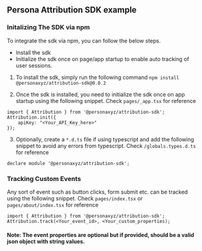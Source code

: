 ## Persona Attribution SDK example

### Initalizing The SDK via npm
To integrate the sdk via npm, you can follow the below steps.
- Install the sdk
- Initialize the sdk once on page/app startup to enable auto tracking of user sessions.

1. To install the sdk, simply run the following command
`npm install @personaxyz/attribution-sdk@0.0.2`

2. Once the sdk is installed, you need to initialize the sdk once on app startup using the following snippet. Check `pages/_app.tsx` for reference
```
import { Attribution } from '@personaxyz/attribution-sdk';
Attribution.init({
    apiKey: "<Your_API_Key_here>"
});
```

3. Optionally, create a `*.d.ts` file if using typescript and add the following snippet to avoid any errors from typescript. Check `/globals.types.d.ts` for reference
```
declare module '@personaxyz/attribution-sdk';
```


### Tracking Custom Events
Any sort of event such as button clicks, form submit etc. can be tracked using the following snippet. Check `pages/index.tsx` or `pages/about/index.tsx` for reference
```
import { Attribution } from '@personaxyz/attribution-sdk';
Attribution.track(<Your_event_id>, <Your_custom_properties);
```
#### Note: The event properties are optional but if provided, should be a valid json object with string values.
